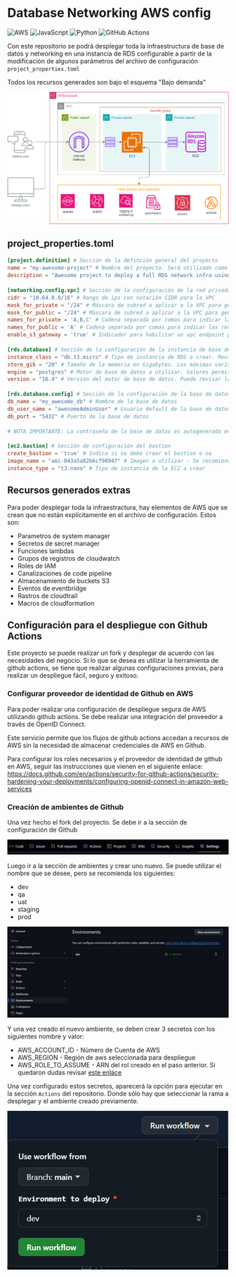 # Database Networking AWS config

![AWS](https://img.shields.io/badge/AWS-%23FF9900.svg?style=for-the-badge&logo=amazon-aws&logoColor=white)
![JavaScript](https://img.shields.io/badge/javascript-%23323330.svg?style=for-the-badge&logo=javascript&logoColor=%23F7DF1E)
![Python](https://img.shields.io/badge/python-3670A0?style=for-the-badge&logo=python&logoColor=ffdd54)
![GitHub Actions](https://img.shields.io/badge/github%20actions-%232671E5.svg?style=for-the-badge&logo=githubactions&logoColor=white)

Con este repositorio se podrá desplegar toda la infraestructura de base de datos y networking en una instancia de RDS configurable a partir de la modificación de algunos parámetros del archivo de configuración `project_properties.toml`

Todos los recursos generados son bajo el esquema "Bajo demanda"

![Diagrama de la arquitectura generada](arquitectura-aws-simple.png)

## project_properties.toml

``` toml
[project.definition] # Sección de la definción general del proyecto
name = "my-awesome-project" # Nombre del proyecto. Será utilizado como prefijo de muchos recursos generados
description = "Awesome project to deploy a full RDS network infra using cloudformation" # Descripción del proyecto

[networking.config.vpc] # Sección de la configuración de la red privada
cidr = "10.64.0.0/16" # Rango de ips con notación CIDR para la VPC
mask_for_private = "/24" # Máscara de subred a aplicar a la VPC para generar las subnets privadas
mask_for_public = "/24" # Máscara de subred a aplicar a la VPC para generar las subnets públicas
names_for_private = 'A,B,C' # Cadena separada por comas para indicar las redes privadas a crear. Sólo se permiten los valores [A, B, C] sin repetir
names_for_public = 'A' # Cadena separada por comas para indicar las redes públicas a crear. Sólo se permiten los valores [A, B, C] sin repetir
enable_s3_gateway = 'true' # Indicador para habilitar un vpc endpoint para acceder a los buckets S3 de la cuenta

[rds.database] # Sección de la configuración de la instancia de base de datos
instance_class = "db.t3.micro" # Tipo de instancia de RDS a crear. Revisar valores permitidos aquí, varían costos: https://aws.amazon.com/es/rds/instance-types/
store_gib = "20" # Tamaño de la memoria en Gigabytes. Los máximos varían de acuerdo al tipo de instancia, revisar el link anterior
engine = "postgres" # Motor de base de datos a utilizar. Valores permitidos en este link: https://docs.aws.amazon.com/AWSCloudFormation/latest/UserGuide/aws-resource-rds-dbinstance.html#cfn-rds-dbinstance-engine
version = "16.4" # Versión del motor de base de datos. Puede revisar los valores permitidos de acuerdo  con el motor utilizando el siguiente comando de AWS CLI `aws rds describe-db-engine-versions --default-only --engine ${engine}`

[rds.database.config] # Sección de la configuración de la base de datos
db_name = "my_awesome_db" # Nombre de la base de datos
db_user_name = "awesomeAdminUser" # Usuario default de la base de datos
db_port = "5432" # Puerto de la base de datos

# NOTA IMPORTANTE: La contraseña de la base de datos es autogenerada en el secret manager y almacenada en el mismo con el siguiente nombre "${Ambiente}-${project.definition.name}-DBPassword"

[ec2.bastion] # Sección de configuración del bastion
create_bastion = 'true' # Indica si se debe crear el bastion o no
image_name = "ami-043a5a82b6cf98947" # Imagen a utilizar - Se recomienda utilizar imágenes de Linux AWS para facilitar las conexiones de tunel a través del session-manager
instance_type = "t3.nano" # Tipo de instancia de la EC2 a crear

```

## Recursos generados extras

Para poder desplegar toda la infraestractura, hay elementos de AWS que se crean que no están explícitamente en el archivo de configuración. Estos son:

* Parametros de system manager
* Secretos de secret manager
* Funciones lambdas
* Grupos de registros de cloudwatch
* Roles de IAM
* Canalizaciones de code pipeline
* Almacenamiento de buckets S3
* Eventos de eventbridge
* Rastros de cloudtrail
* Macros de cloudformation

## Configuración para el despliegue con Github Actions

Este proyecto se puede realizar un fork y desplegar de acuerdo con las necesidades del negocio. Si lo que se desea es utilizar la herramienta de github actions, se tiene que realizar algunas configuraciones previas, para realizar un despliegue fácil, seguro y exitoso.

### Configurar proveedor de identidad de Github en AWS

Para poder realizar una configuración de despliegue segura de AWS utilizando github actions. Se debe realizar una integración del proveedor a través de OpenID Connect.

Este servicio permite que los flujos de github actions accedan a recursos de AWS sin la necesidad de almacenar credenciales de AWS en Github.

Para configurar los roles necesarios y el proveedor de identidad de github en AWS, seguir las instrucciones que vienen en el siguiente enlace: https://docs.github.com/en/actions/security-for-github-actions/security-hardening-your-deployments/configuring-openid-connect-in-amazon-web-services

### Creación de ambientes de Github

Una vez hecho el fork del proyecto. Se debe ir a la sección de configuración de Github

![Repository settings](image.png)

Luego ir a la sección de ambientes y crear uno nuevo. Se puede utilizar el nombre que se desee, pero se recomienda los siguientes:

* dev
* qa
* uat
* staging
* prod

![alt text](image-1.png)

Y una vez creado el nuevo ambiente, se deben crear 3 secretos con los siguientes nombre y valor:

* AWS_ACCOUNT_ID - Número de Cuenta de AWS
* AWS_REGION - Región de aws seleccionada para despliegue
* AWS_ROLE_TO_ASSUME - ARN del rol creado en el paso anterior. Si quedaron dudas revisar [este enlace](https://docs.aws.amazon.com/IAM/latest/UserGuide/id_roles_create_for-idp_oidc.html#idp_oidc_Create_GitHub)

Una vez configurado estos secretos, aparecerá la opción para ejecutar en la sección `Actions` del repositorio. Donde sólo hay que seleccionar la rama a desplegar y el ambiente creado previamente.

![alt text](image-2.png)